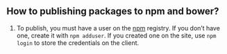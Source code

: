 ## How to publishing packages to npm and bower?

1. To publish, you must have a user on the [npm](https://www.npmjs.com/) registry. If you don’t have one, create it with `npm adduser`. If you created one on the site, use `npm login` to store the credentials on the client.
